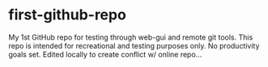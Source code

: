 # first-github-repo
My 1st GitHub repo for testing through web-gui and remote git tools.
This repo is intended for recreational and testing purposes only.
No productivity goals set. Edited locally to create conflict w/ online repo...
